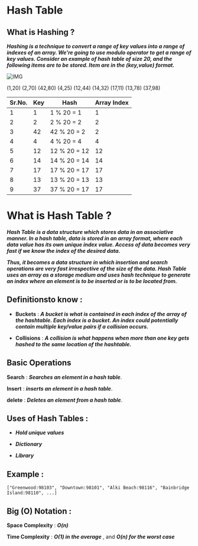 # Hash Table

## What is Hashing ?

***Hashing is a technique to convert a range of key values into a range of indexes of an array. We're going to use modulo operator to get a range of key values. Consider an example of hash table of size 20, and the following items are to be stored. Item are in the (key,value) format.***

![IMG](https://www.tutorialspoint.com/data_structures_algorithms/images/hash_function.jpg)

(1,20)
(2,70)
(42,80)
(4,25)
(12,44)
(14,32)
(17,11)
(13,78)
(37,98)

| Sr.No. | 	Key	    |     Hash	    |     Array Index |
|--------|----------|---------------|-----------------|
|  1	   |    1	    |   1 % 20 = 1	|         1       |
|  2	   |    2	    |   2 % 20 = 2	|         2       |
|  3	   |    42	  |   42 % 20 = 2 |         2       |
|  4	   |    4	    |   4 % 20 = 4	|         4       |
|  5	   |   12	    |   12 % 20 = 12|	        12      |
|  6	   |   14	    |   14 % 20 = 14|	        14      |
|  7	   |   17     |   17 % 20 = 17|         17      |
|  8     |   13	    |   13 % 20 = 13|         13      |
|  9  	 |   37	    |   37 % 20 = 17|         17      |


# What is Hash Table ?

***Hash Table is a data structure which stores data in an associative manner. In a hash table, data is stored in an array format, where each data value has its own unique index value. Access of data becomes very fast if we know the index of the desired data.***

***Thus, it becomes a data structure in which insertion and search operations are very fast irrespective of the size of the data. Hash Table uses an array as a storage medium and uses hash technique to generate an index where an element is to be inserted or is to be located from.***

## Definitionsto know :

- **Buckets** : ***A bucket is what is contained in each index of the array of the hashtable. Each index is a bucket. An index could potentially contain multiple key/value pairs if a collision occurs.***

- **Collisions** : ***A collision is what happens when more than one key gets hashed to the same location of the hashtable.***

## Basic Operations

**Search** : ***Searches an element in a hash table***.

**Insert** : ***inserts an element in a hash table***.

**delete** : ***Deletes an element from a hash table***.

## Uses of Hash Tables :

- ***Hold unique values***

- ***Dictionary***

- ***Library***

## Example :

``` ["Greenwood:98103", "Downtown:98101", "Alki Beach:98116", "Bainbridge Island:98110", ...] ```

## Big (O) Notation :

**Space Complexity** : ***O(n)***

**Time Complexity** : ***O(1) in the average*** , and ***O(n) for the worst case***
